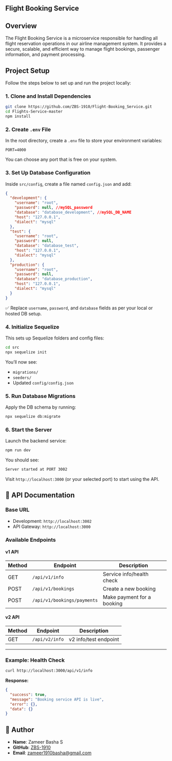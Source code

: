 
##  Flight Booking Service


##  Overview

The Flight Booking Service is a microservice responsible for handling all flight reservation operations in our airline management system. It provides a secure, scalable, and efficient way to manage flight bookings, passenger information, and payment processing.


##  Project Setup

Follow the steps below to set up and run the project locally:

### 1. Clone and Install Dependencies

```bash
git clone https://github.com/ZBS-1910/Flight-Booking_Service.git
cd Flights-Service-master
npm install
```

### 2. Create `.env` File

In the root directory, create a `.env` file to store your environment variables:

```env
PORT=4000
```

You can choose any port that is free on your system.

### 3. Set Up Database Configuration

Inside `src/config`, create a file named `config.json` and add:

```json
{
  "development": {
    "username": "root",
    "password": null, //mySQL_password
    "database": "database_development", //mySQL_DB_NAME
    "host": "127.0.0.1",
    "dialect": "mysql"
  },
  "test": {
    "username": "root",
    "password": null,
    "database": "database_test",
    "host": "127.0.0.1",
    "dialect": "mysql"
  },
  "production": {
    "username": "root",
    "password": null,
    "database": "database_production",
    "host": "127.0.0.1",
    "dialect": "mysql"
  }
}
```

✅ Replace `username`, `password`, and `database` fields as per your local or hosted DB setup.

### 4. Initialize Sequelize

This sets up Sequelize folders and config files:

```bash
cd src
npx sequelize init
```

You’ll now see:

- `migrations/`
- `seeders/`
- Updated `config/config.json`

### 5. Run Database Migrations

Apply the DB schema by running:

```bash
npx sequelize db:migrate
```

### 6. Start the Server

Launch the backend service:

```bash
npm run dev
```

You should see:

```bash
Server started at PORT 3002
```

Visit `http://localhost:3000` (or your selected port) to start using the API.
## 📝 API Documentation

### Base URL
- Development: `http://localhost:3002`
- API Gateway: `http://localhost:3000`

### Available Endpoints

#### v1 API

| Method | Endpoint                      | Description                      |
|--------|-------------------------------|----------------------------------|
| GET    | `/api/v1/info`                | Service info/health check        |
| POST   | `/api/v1/bookings`            | Create a new booking             |
| POST   | `/api/v1/bookings/payments`   | Make payment for a booking       |

#### v2 API

| Method | Endpoint                      | Description                      |
|--------|-------------------------------|----------------------------------|
| GET    | `/api/v2/info`                | v2 info/test endpoint            |

---

### Example: Health Check

```bash
curl http://localhost:3000/api/v1/info
```

**Response:**
```json
{
  "success": true,
  "message": "Booking service API is live",
  "error": {},
  "data": {}
}
```
## 👤 Author

- **Name**: Zameer Basha S 
- **GitHub**: [ZBS-1910](https://github.com/ZBS-1910)  
- **Email**: zameer1910basha@gmail.com 
